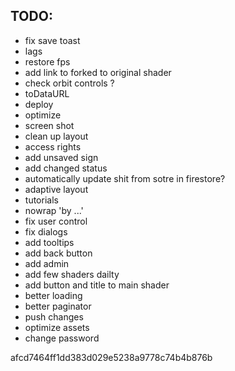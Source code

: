 ## TODO:

- fix save toast
- lags
- restore fps
- add link to forked to original shader
- check orbit controls ?
- toDataURL
- deploy
- optimize
- screen shot
- clean up layout
- access rights
- add unsaved sign
- add changed status
- automatically update shit from sotre in firestore?
- adaptive layout
- tutorials
- nowrap 'by ...'
- fix user control
- fix dialogs
- add tooltips
- add back button
- add admin
- add few shaders dailty
- add button and title to main shader
- better loading
- better paginator
- push changes
- optimize assets
- change password

afcd7464ff1dd383d029e5238a9778c74b4b876b
